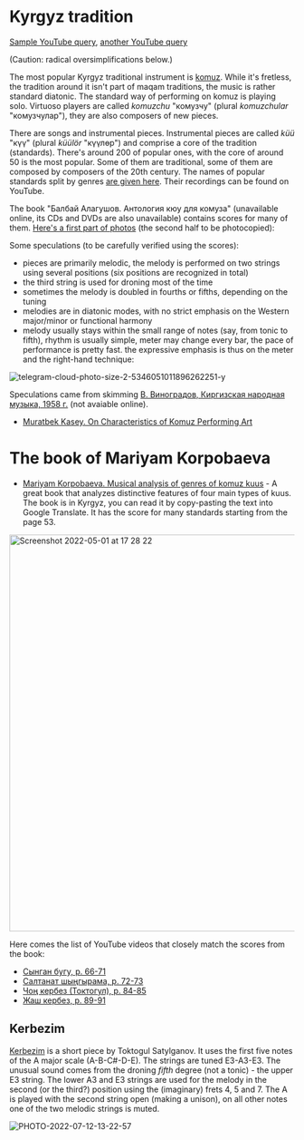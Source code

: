 Kyrgyz tradition
===

[Sample YouTube query](https://www.youtube.com/results?search_query=%D0%BA%D2%AF%D2%AF+%D0%BA%D0%BE%D0%BC%D1%83%D0%B7), [another YouTube query](https://www.youtube.com/results?search_query=%D0%BA%D0%BE%D0%BC%D1%83%D0%B7+%D0%BA%D2%AF%D2%AF%D0%BB%D3%A9%D1%80%D2%AF)

(Caution: radical oversimplifications below.)

The most popular Kyrgyz traditional instrument is [komuz](https://en.wikipedia.org/wiki/Komuz). While it's fretless, the tradition around it
isn't part of maqam traditions, the music is rather standard diatonic. The standard way of performing on komuz is playing solo. 
Virtuoso players are called _komuzchu_ "комузчу" (plural _komuzchular_ "комузчулар"), they are also composers of new pieces.

There are songs and instrumental pieces. Instrumental pieces are called _küü_ "күү" (plural _küülör_ "күүлөр") and comprise a core of the tradition (standards).
There's around 200 of popular ones, with the core of around 50 is the most popular. Some of them are traditional, some of them are composed
by composers of the 20th century. The names of popular standards split by genres [are given here](https://drive.google.com/drive/folders/10yVsZBPEoToMBBkdfk8wBOhoR9nSv9Dm?usp=sharing). Their recordings can be found on YouTube.

The book "Балбай Алагушов. Антология кюу для комуза" (unavailable online, its CDs and DVDs are also unavailable)
contains scores for many of them. [Here's a first part of photos](https://drive.google.com/drive/folders/1pRBe7Uew42iNw1EMOrnqL0HNyGZU3YNn?usp=sharing) (the second half to be photocopied):

Some speculations (to be carefully verified using the scores):
- pieces are primarily melodic, the melody is performed on two strings using several positions (six positions are recognized in total)
- the third string is used for droning most of the time
- sometimes the melody is doubled in fourths or fifths, depending on the tuning
- melodies are in diatonic modes, with no strict emphasis on the Western major/minor or functional harmony
- melody usually stays within the small range of notes (say, from tonic to fifth), rhythm is usually simple, meter may change every bar, the pace of performance is pretty fast. the expressive emphasis is thus on the meter and the right-hand technique:

![telegram-cloud-photo-size-2-5346051011896262251-y](https://user-images.githubusercontent.com/1491908/179401261-ae457452-b394-4d77-9489-e7b9ba4a71d6.jpg)

Speculations came from skimming [В. Виноградов, Киргизская народная музыка, 1958 г.](https://drive.google.com/drive/folders/19Usu0xekX-lNvx--hN2c0ikXUfsxwWd5?usp=sharing) (not avaiable online).

- [Muratbek Kasey. On Characteristics of Komuz Performing Art](https://7universum.com/pdf/philology/6(40)/Kasey.pdf)

The book of Mariyam Korpobaeva
===

- [Mariyam Korpobaeva. Musical analysis of genres of komuz kuus](https://www.dropbox.com/s/nshdp0igcvk6str/Mariyam_Korpobaeva_Komuz_analysis.pdf?dl=0) - A great book that analyzes distinctive features of four main types of kuus. The book is in Kyrgyz, you can read it by copy-pasting the text into Google Translate. It has the score for many standards starting from the page 53.

<img width="700" alt="Screenshot 2022-05-01 at 17 28 22" src="https://user-images.githubusercontent.com/1491908/179390142-f91a98bd-d2ee-495f-b8c6-335565153a0f.jpg">

Here comes the list of YouTube videos that closely match the scores from the book:

- [Сынган бугу,  p. 66-71](https://www.youtube.com/watch?v=Fsv_q9bV1KI)
- [Салтанат шыңгырама, p. 72-73](https://youtu.be/IuScsqKFi6c?t=39)
- [Чоң кербез (Токтогул), p. 84-85](https://www.youtube.com/watch?v=xU8Eny6mVV4)
- [Жаш кербез, p. 89-91](https://www.youtube.com/watch?v=tfIdzzBODBo)

Kerbezim
---

[Kerbezim](https://www.youtube.com/results?search_query=%D0%BA%D0%B5%D1%80%D0%B1%D0%B5%D0%B7%D0%B8%D0%BC) is a short piece by Toktogul Satylganov. It uses the first five notes of the A major scale (A-B-C#-D-E). The strings are tuned E3-A3-E3. The unusual sound comes from the droning *fifth* degree (not a tonic) - the upper E3 string. The lower A3 and E3 strings are used for the melody in the second (or the third?) position using the (imaginary) frets 4, 5 and 7. The A is played with the second string open (making a unison), on all other notes one of the two melodic strings is muted.


![PHOTO-2022-07-12-13-22-57](https://user-images.githubusercontent.com/1491908/179401149-018129b3-93ba-48ac-a02b-b769a7d39068.jpg)


